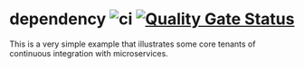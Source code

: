 # dependency ![ci](https://github.com/aaronlcope/dependency/workflows/ci/badge.svg) [![Quality Gate Status](https://sonarcloud.io/api/project_badges/measure?project=aaronlcope_dependency&metric=alert_status)](https://sonarcloud.io/dashboard?id=aaronlcope_dependency)
This is a very simple example that illustrates some core tenants of continuous integration with microservices.

